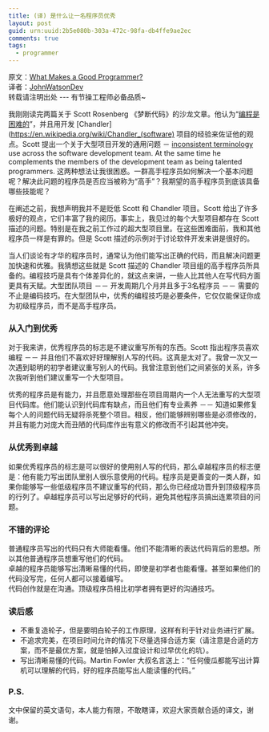 ```yaml
---
title: (译) 是什么让一名程序员优秀
layout: post
guid: urn:uuid:2b5e080b-303a-472c-98fa-db4ffe9ae2ec
comments: true
tags:
  - programmer
---
```


原文：[What Makes a Good Programmer?](http://blogs.msdn.com/b/peterhal/archive/2007/02/04/what-makes-a-good-programmer.aspx)  
译者：[JohnWatsonDev](http://www.johnwatsondev.com)  
转载请注明出处 --- 有节操工程师必备品质~

我刚刚读完两篇关于 Scott Rosenberg 《梦断代码》的沙龙文章。他认为“[编程是困难的](http://www.salon.com/books/int/2007/02/03/leonard/?source=rss)”，并且用开发 [Chandler](https://en.wikipedia.org/wiki/Chandler_(software) 项目的经验来佐证他的观点。Scott 提出一个关于大型项目开发的通用问题 － [inconsistent terminology](http://www.salon.com/books/feature/2007/02/03/rosenberg/index.html) use across the software development team.
At the same time he complements the members of the development team as being talented programmers. 这两种想法让我很困惑。一群高手程序员如何解决一个基本问题呢？解决此问题的程序员是否应当被称为“高手”？我期望的高手程序员到底该具备哪些技能呢？

在阐述之前，我想声明我并不是贬低 Scott 和 Chandler 项目。Scott 给出了许多极好的观点，它们丰富了我的阅历。事实上，我见过的每个大型项目都存在 Scott 描述的问题。特别是在我之前工作过的超大型项目里。在这些困难面前，我和其他程序员一样是有罪的。但是 Scott 描述的示例对于讨论软件开发来讲是很好的。

当人们谈论有才华的程序员时，通常认为他们能写出正确的代码，而且解决问题更加快速和优雅。我猜想这些就是 Scott 描述的 Chandler 项目组的高手程序员所具备的。编程技巧是具有个体差异化的，就这点来讲，一些人比其他人在写代码方面更具有天赋。大型团队项目 －－ 开发周期几个月并且多于3名程序员 －－ 需要的不止是编码技巧。在大型团队中，优秀的编程技巧是必要条件，它仅仅能保证你成为初级程序员，而不是高手程序员。

### 从入门到优秀

对于我来讲，优秀程序员的标志是不建议重写所有的东西。Scott 指出程序员喜欢编程 －－ 并且他们不喜欢好好理解别人写的代码。这真是太对了。我曾一次又一次遇到聪明的初学者建议重写别人的代码。我曾注意到他们之间紧张的关系，许多次我听到他们建议重写一个大型项目。

优秀的程序员是有能力，并且愿意处理那些在项目周期内一个人无法重写的大型项目代码库。他们能认识到代码库有缺点，而且他们有专业素养 －－ 知道如果修复每个人的问题代码无疑将杀死整个项目。相反，他们能够辨别哪些是必须修改的，并且有能力对庞大而丑陋的代码库作出有意义的修改而不引起其他冲突。

### 从优秀到卓越

如果优秀程序员的标志是可以很好的使用别人写的代码，那么卓越程序员的标志便是：他有能力写出团队里别人很乐意使用的代码。程序员是更善变的一类人群，如果你能够写一些低级程序员不建议重写的代码，那么你已经成功晋升到顶级程序员的行列了。卓越程序员可以写出足够好的代码，避免其他程序员搞出连累项目的问题。

### 不错的评论

普通程序员写出的代码只有大师能看懂。他们不能清晰的表达代码背后的思想。所以其他普通程序员想重写他们的代码。  
卓越的程序员能够写出清晰易懂的代码，即使是初学者也能看懂。甚至如果他们的代码没写完，任何人都可以接着编写。  
代码创作就是在沟通。顶级程序员相比初学者拥有更好的沟通技巧。

### 读后感

- 不重复造轮子，但是要明白轮子的工作原理，这样有利于针对业务进行扩展。
- 不追求完美，在项目时间允许的情况下尽量选择合适方案（请注意是合适的方案，而不是最优方案，就是怕掉入过度设计和过早优化的坑）。
- 写出清晰易懂的代码。Martin Fowler 大叔名言送上：“任何傻瓜都能写出计算机可以理解的代码，好的程序员能写出人能读懂的代码。”

### P.S.

文中保留的英文语句，本人能力有限，不敢瞎译，欢迎大家贡献合适的译文，谢谢。
